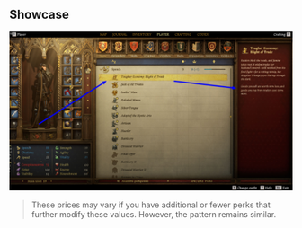 ## Showcase

[![Showcase](https://github.com/rdok/kcd2_scaled_economy_hardship/blob/main/documentation/showcase.jpg?raw=true)](https://www.nexusmods.com/kingdomcomedeliverance2/mods/1326)

> These prices may vary if you have additional or fewer perks that further modify these values. However, the pattern remains similar.

